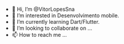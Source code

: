 - 👋 Hi, I’m @VitorLopesSna
- 👀 I’m interested in Desenvolvimento mobile.
- 🌱 I’m currently learning Dart/Flutter.
- 💞️ I’m looking to collaborate on ...
- 📫 How to reach me ...

<!---
VitorLopesSna/VitorLopesSna is a ✨ special ✨ repository because its `README.md` (this file) appears on your GitHub profile.
You can click the Preview link to take a look at your changes.
--->
